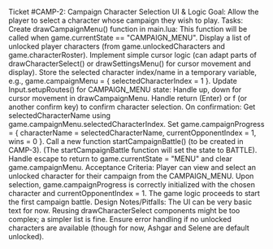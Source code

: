 Ticket #CAMP-2: Campaign Character Selection UI & Logic
Goal: Allow the player to select a character whose campaign they wish to play.
Tasks:
Create drawCampaignMenu() function in main.lua:
This function will be called when game.currentState == "CAMPAIGN_MENU".
Display a list of unlocked player characters (from game.unlockedCharacters and game.characterRoster).
Implement simple cursor logic (can adapt parts of drawCharacterSelect() or drawSettingsMenu() for cursor movement and display). Store the selected character index/name in a temporary variable, e.g., game.campaignMenu = { selectedCharacterIndex = 1 }.
Update Input.setupRoutes() for CAMPAIGN_MENU state:
Handle up, down for cursor movement in drawCampaignMenu.
Handle return (Enter) or f (or another confirm key) to confirm character selection.
On confirmation:
Get selectedCharacterName using game.campaignMenu.selectedCharacterIndex.
Set game.campaignProgress = { characterName = selectedCharacterName, currentOpponentIndex = 1, wins = 0 }.
Call a new function startCampaignBattle() (to be created in CAMP-3).
(The startCampaignBattle function will set the state to BATTLE).
Handle escape to return to game.currentState = "MENU" and clear game.campaignMenu.
Acceptance Criteria:
Player can view and select an unlocked character for their campaign from the CAMPAIGN_MENU.
Upon selection, game.campaignProgress is correctly initialized with the chosen character and currentOpponentIndex = 1.
The game logic proceeds to start the first campaign battle.
Design Notes/Pitfalls:
The UI can be very basic text for now. Reusing drawCharacterSelect components might be too complex; a simpler list is fine.
Ensure error handling if no unlocked characters are available (though for now, Ashgar and Selene are default unlocked).